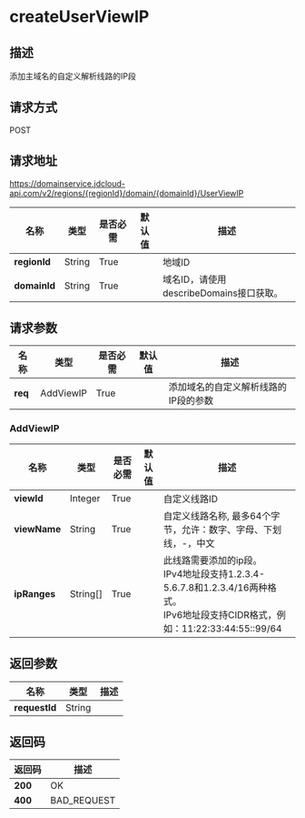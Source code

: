 # createUserViewIP


## 描述
添加主域名的自定义解析线路的IP段

## 请求方式
POST

## 请求地址
https://domainservice.jdcloud-api.com/v2/regions/{regionId}/domain/{domainId}/UserViewIP

|名称|类型|是否必需|默认值|描述|
|---|---|---|---|---|
|**regionId**|String|True| |地域ID|
|**domainId**|String|True| |域名ID，请使用describeDomains接口获取。|

## 请求参数
|名称|类型|是否必需|默认值|描述|
|---|---|---|---|---|
|**req**|AddViewIP|True| |添加域名的自定义解析线路的IP段的参数|

### AddViewIP
|名称|类型|是否必需|默认值|描述|
|---|---|---|---|---|
|**viewId**|Integer|True| |自定义线路ID|
|**viewName**|String|True| |自定义线路名称, 最多64个字节，允许：数字、字母、下划线，-，中文|
|**ipRanges**|String[]|True| |此线路需要添加的ip段。  <br>IPv4地址段支持1.2.3.4-5.6.7.8和1.2.3.4/16两种格式。    <br>IPv6地址段支持CIDR格式，例如：11:22:33:44:55::99/64<br>|

## 返回参数
|名称|类型|描述|
|---|---|---|
|**requestId**|String| |


## 返回码
|返回码|描述|
|---|---|
|**200**|OK|
|**400**|BAD_REQUEST|
